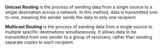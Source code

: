 **Unicast Routing** is the process of sending data from a single source to a single destination across a network. In this method, data is transmitted one-to-one, meaning the sender sends the data to only one recipient.

**Multicast Routing** is the process of sending data from a single source to multiple specific destinations simultaneously. It allows data to be transmitted from one sender to a group of receivers, rather than sending separate copies to each recipient.

